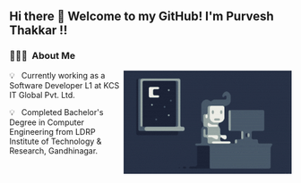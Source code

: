 ## Hi there 👋 Welcome to my GitHub! I'm Purvesh Thakkar !!


### 👨🏻‍💻 &nbsp;About Me
<img alt="Night Coding" src="https://raw.githubusercontent.com/AVS1508/AVS1508/master/assets/Night-Coding.gif" width='300' align="right"/>
💡 &nbsp; Currently working as a Software Developer L1 at KCS IT Global Pvt. Ltd.


💡 &nbsp; Completed Bachelor's Degree in Computer Engineering from LDRP Institute of Technology & Research, Gandhinagar.


<!---
kcs-purveshthakkar/kcs-purveshthakkar is a ✨ special ✨ repository because its `README.md` (this file) appears on your GitHub profile.
You can click the Preview link to take a look at your changes.
--->

